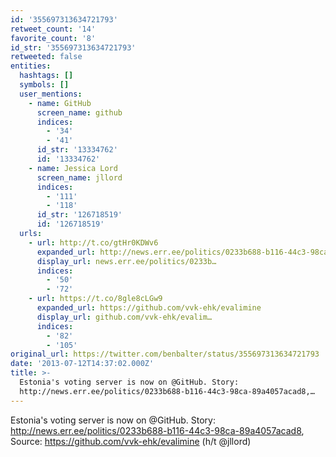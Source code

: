 ```yaml
---
id: '355697313634721793'
retweet_count: '14'
favorite_count: '8'
id_str: '355697313634721793'
retweeted: false
entities:
  hashtags: []
  symbols: []
  user_mentions:
    - name: GitHub
      screen_name: github
      indices:
        - '34'
        - '41'
      id_str: '13334762'
      id: '13334762'
    - name: Jessica Lord
      screen_name: jllord
      indices:
        - '111'
        - '118'
      id_str: '126718519'
      id: '126718519'
  urls:
    - url: http://t.co/gtHr0KDWv6
      expanded_url: http://news.err.ee/politics/0233b688-b116-44c3-98ca-89a4057acad8
      display_url: news.err.ee/politics/0233b…
      indices:
        - '50'
        - '72'
    - url: https://t.co/8gle8cLGw9
      expanded_url: https://github.com/vvk-ehk/evalimine
      display_url: github.com/vvk-ehk/evalim…
      indices:
        - '82'
        - '105'
original_url: https://twitter.com/benbalter/status/355697313634721793
date: '2013-07-12T14:37:02.000Z'
title: >-
  Estonia's voting server is now on @GitHub. Story:
  http://news.err.ee/politics/0233b688-b116-44c3-98ca-89a4057acad8,…
---
```


Estonia's voting server is now on @GitHub. Story: http://news.err.ee/politics/0233b688-b116-44c3-98ca-89a4057acad8, Source: https://github.com/vvk-ehk/evalimine (h/t @jllord)